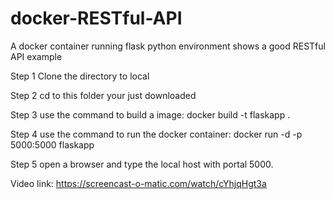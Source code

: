 # docker-RESTful-API
A docker container running flask python environment shows a good RESTful API example

Step 1 
Clone the directory to local 

Step 2
cd to this folder your just downloaded

Step 3
use the command to build a image: docker build -t flaskapp .

Step 4
use the command to run the docker container: docker run -d -p 5000:5000 flaskapp

Step 5
open a browser and type the local host with portal 5000.


Video link: https://screencast-o-matic.com/watch/cYhjqHgt3a

